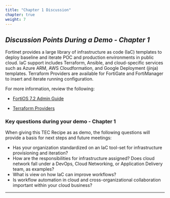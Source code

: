 ```yaml
---
title: "Chapter 1 Discussion"
chapter: true
weight: 7
---
```


## ***Discussion Points During a Demo - Chapter 1***

Fortinet provides a large library of infrastructure as code (IaC) templates to deploy baseline and iterate POC and production environments in public cloud.  IaC support includes Terraform, Ansible, and cloud-specific services such as Azure ARM, AWS Cloudformation, and Google Deployment (jinja) templates. Terraform Providers are available for FortiGate and FortiManager to insert and iterate running configuration.

For more information, review the following:

* [FortiOS 7.2 Admin Guide](https://docs.fortinet.com/document/fortigate/7.2.2/administration-guide/763117/terraform-fortios-as-a-provider)

* [Terraform Providers](https://fndn.fortinet.net/index.php?/cloud/terraform/)

### Key questions during your demo - Chapter 1

When giving this TEC Recipe as as demo, the following questions will provide a basis for next steps and future meetings:

* Has your organization standardized on an IaC tool-set for infrastructure provisioning and iteration?
* How are the responsibilities for infrastructure assigned?  Does cloud network fall under a DevOps, Cloud Networking, or Application Delivery team, as examples?
* What is view on how IaC can improve workflows?
* Is workflow automation in cloud and cross-organizational collaboration important within your cloud business?

***
